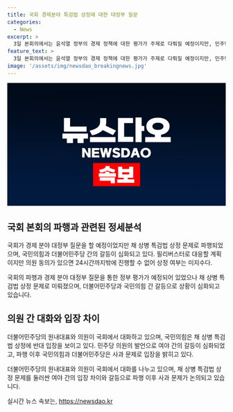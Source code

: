 ```yaml
---
title: 국회 경제분야 특검법 상정에 대한 대정부 질문
categories:
  - News
excerpt: >
  3일 본회의에서는 윤석열 정부의 경제 정책에 대한 평가가 주제로 다뤄질 예정이지만, 민주당은 채 상병 특검법을 상정하겠다는 입장이다. 이에 국민의힘은 반대입장을 보이며 쟁점이 될 것으로 예상된다. 이에 따라 필리버스터로 맞설 계획이지만, 180명 이상의 의원 동의시 24시간까지밖에 진행할 수 없어 지연책에 불과하다. 전날 충돌로 본회의가 파행됐고, 국민의힘은 사과를 요구하고 민주당은 사과하지 않겠다는 입장이다.
feature_text: >
  3일 본회의에서는 윤석열 정부의 경제 정책에 대한 평가가 주제로 다뤄질 예정이지만, 민주당은 채 상병 특검법을 상정하겠다는 입장이다. 이에 국민의힘은 반대입장을 보이며 쟁점이 될 것으로 예상된다. 이에 따라 필리버스터로 맞설 계획이지만, 180명 이상의 의원 동의시 24시간까지밖에 진행할 수 없어 지연책에 불과하다. 전날 충돌로 본회의가 파행됐고, 국민의힘은 사과를 요구하고 민주당은 사과하지 않겠다는 입장이다.
image: '/assets/img/newsdao_breakingnews.jpg'
---
```


<p><img src="/assets/img/newsdao_breakingnews.jpg" alt="implanttips 속보" /></p>

<h2 data-ke-size="size26">국회 본회의 파행과 관련된 정세분석</h2>

<p>국회가 경제 분야 대정부 질문을 할 예정이었지만 채 상병 특검법 상정 문제로 파행되었으며, 국민의힘과 더불어민주당 간의 갈등이 심화되고 있다. 필리버스터로 대응할 계획이지만 의원 동의가 있으면 24시간까지밖에 진행할 수 없어 상정 여부는 미지수다.</p>

<p data-ke-size="size16">국회의 파행과 경제 분야 대정부 질문을 통한 정부 평가가 예정되어 있었으나 채 상병 특검법 상정 문제로 미뤄졌으며, 더불어민주당과 국민의힘 간 갈등으로 상황이 심화되고 있습니다.</p>

<h2 data-ke-size="size26">의원 간 대화와 입장 차이</h2>

<p>더불어민주당의 원내대표와 의원이 국회에서 대화하고 있으며, 국민의힘은 채 상병 특검법 상정에 반대 입장을 보이고 있다. 민주당 의원의 발언으로 여야 간의 갈등이 심화되었고, 파행 이후 국민의힘과 더불어민주당은 사과 문제로 입장을 밝히고 있다.</p>

<p data-ke-size="size16">더불어민주당의 원내대표와 의원이 국회에서 대화를 나누고 있으며, 채 상병 특검법 상정 문제를 둘러싼 여야 간의 입장 차이와 갈등으로 파행 이후 사과 문제가 논의되고 있습니다.</p>
실시간 뉴스 속보는, <a href="https://newsdao.kr" rel="dofollow">https://newsdao.kr</a>


